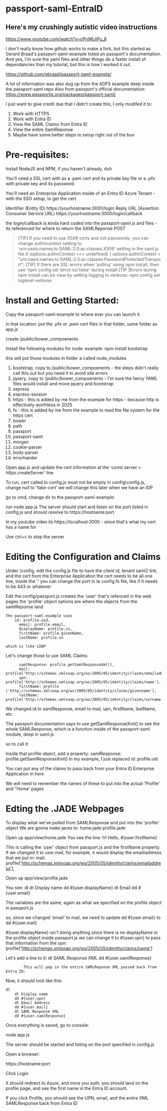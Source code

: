 # passport-saml-EntraID
## Here's my crushingly autistic video instructions
https://www.youtube.com/watch?v=oPn96JiPu_8

I don't really know how github works to make a fork, but this started as Gerard Braad's passport-saml-example listed on passport's documentation.
And yes, I'm sure the yaml files and other things do a faster install of dependancies than my tutorial, but this is how I worked it out.

https://github.com/gbraad/passport-saml-example/

A lot of information was also dug up from the ADFS example deep inside the passport-saml repo
Also from passport's official documentation: https://www.passportjs.org/packages/passport-saml/

I just want to give credit due that I didn't create this, I only modifed it to:
1. Work with HTTPS
2. Work with Entra ID
3. View the SAML Claims from Entra ID
4. View the entire SamlReponse
5. Maybe have some better steps to setup right out of the box

# Pre-requisites: 
Install NodeJS and NPM, if you haven't already, duh

You'll need a SSL cert with as a .pem cert and its private key file 
	or a .pfx with private key and its password

You'll need an Enterprise Application inside of an Entra ID Azure Tenant - with the SSO setup, to get the cert

Identifier (Entity ID)
https://yourhostname:3000/login
Reply URL (Assertion Consumer Service URL)
https://yourhostname:3000/login/callback

the login/callback is kinda hard coded into the passport-saml js and files - its referenced for where to return the SAMLReponse POST

>[TIP] If you need to use X509 certs and not passwords, you can change authncontext setting to 'urn:oasis:names:tc:SAML:2.0:ac:classes:X509' setting in the saml.js file
>     if (options.authnContext === undefined) {
            options.authnContext = "urn:oasis:names:tc:SAML:2.0:ac:classes:PasswordProtectedTransport";
>[TIP] If there are SSL errors when 'pulling' using npm install, then use 'npm config set strict-ssl false' during install
>[TIP ]Errors during npm install can be view by setting logging to verbose: npm config set loglevel verbose

# Install and Getting Started:
Copy the passport-saml-example to where ever you can launch it

in that location:
put the .pfx or .pem cert files in that folder, same folder as app.js

create /public/bower_compoenents

Install the following modules for node:
example: npm install bootstrap

this will put those modules in folder a called node_modules

1. bootstrap, copy to /public/bower_compoenents - the steps didn't really call this out but you need it to avoid site errors
2. jquery, copy to /public/bower_compoenents - I'm sure the fancy YAML files would install and move jquery and bootstrap
3. express
4. express-session
5. https - this is added by me from the example for https - because http is effectively worthless in 2025
6. fs - this is added by me from the example to read the file system for the https cert
7. bower
8. path
9. passport
10. passport-saml
11. morgan
12. cookie-parser
13. body-parser
14. errorhander

Open app.js and update the cert information at the 'const server = https.createServer' line

To run, cert called in config.js must not be empty
in config\config.js, change null to 'fake-cert'
	we will change this later when we have an IDP

go to cmd, change dir to the passport-saml-example:

run node app.js
The server should start and listen on the port listed in config.js
and should resolve to https://hostname:port

In my youtube video its https://localhost:3000 - since that's what my cert has a name for

Use ctrl+c to stop the server

# Editing the Configuration and Claims

Under /config, edit the config.js file to have the client id, tenant saml2 link, and the cert from the Enterprise Application
	the cert needs to be all one line, inside the ''
	you can change the port in te config.fs file, like if it needs to be 443 or whatever

Edit the config/passport.js
	creates the 'user' that's refenced in the web pages
	the 'profile' object options are where the objects from the samlReponse land
	
	The passport-saml-example uses 
	    id: profile.uid,
          email: profile.email,
          displayName: profile.cn,
          firstName: profile.givenName,
          lastName: profile.sn

	which is like LDAP

Let's change those to use SAML Claims:

          samlResponse: profile.getSamlResponseXml(),
          mail: profile['http://schemas.xmlsoap.org/ws/2005/05/identity/claims/emailaddress'],
          upn: profile['http://schemas.xmlsoap.org/ws/2005/05/identity/claims/name'],
          firstName: profile ['http://schemas.xmlsoap.org/ws/2005/05/identity/claims/givenname'],
          lastName: profile['http://schemas.xmlsoap.org/ws/2005/05/identity/claims/surname']

We changed id to samlResponse, email to mail, upn, firstName, lastName, etc

The passport documentation says to use getSamlResponseXml() to see the whole SAMLResponse, which is a function inside of the passport-saml module, deep in saml.js

so to call it:

Inside that profile object, add a property: samlResponse: profile.getSamlResponseXml()
In my example, I just replaced id: profile.uid

You can put any of the claims to pass back from your Entra ID Enterprise Application in here

We will need to remember the names of these to put into the actual 'Profile' and "Home' pages

# Edting the .JADE Webpages

To display what we've pulled from SAMLResponse and put into the 'profile' object
	We are gonna make jaces to:
 	home.jade
  	profile.jade
   
Open up app/view/home.jade
You see the line: h1 Hello, #{user.firstName}

This is calling the 'user' object from passport.js and the firstName property.
If we changed it to user.mail, for example, it would display the emailladdress that we put in: 
      mail: profile['http://schemas.xmlsoap.org/ws/2005/05/identity/claims/emailaddress'],

Open up app/view/profile.jade

You see: 	dl
		dt Display name
		dd #{user.displayName}
		dt Email
		dd #{user.email}

The variables are the same, again as what we specified on the profile object in passport.js

so, since we changed 'email' to mail, we need to update dd #{user.email} to dd #{user.mail}

#{user.displayName} isn't doing anything since there is no displayName in the profile object inside passport.js
we can change it to #{user.upn} to pass that information from the upn: profile['http://schemas.xmlsoap.org/ws/2005/05/identity/claims/name']

Let's add a line to it:
		dt SAML Response XML
		dd #{user.samlResponse}

            This will pop in the entire SAMLReponse XML passed back from Entra ID:

Now, it should look like this:

	dl
		dt Display name
		dd #{user.upn}
		dt Email Address
		dd #{user.mail}
		dt SAML Response XML
		dd #{user.samlResponse}

Once everything is saved, go to console:

node app.js

The server should be started and listing on the port specified in config.js

Open a browser:

https://hostname:port

Click Login

It should redirect to Azure, and once you auth, you should land on the profile page, and see the first name in the Entra ID account.

If you click Profile, you should see the UPN, email, and the entire XML SAMLResponse back from Entra ID
